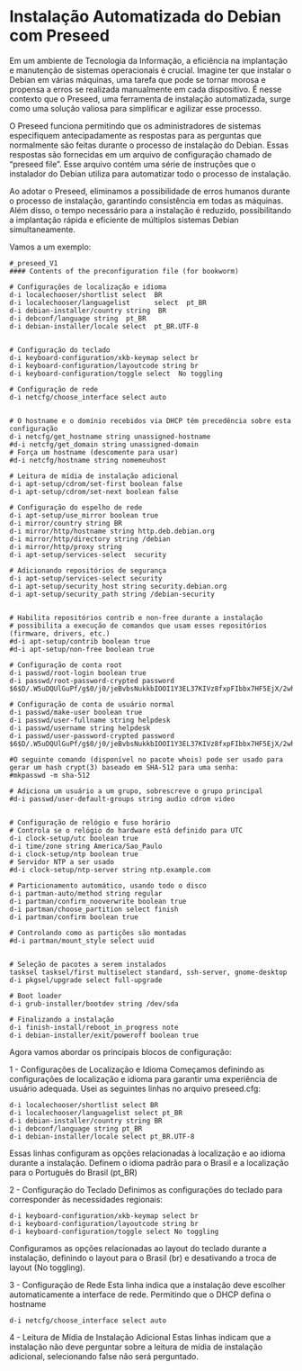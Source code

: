 # Instalação Automatizada do Debian com Preseed

Em um ambiente de Tecnologia da Informação, a eficiência na implantação e manutenção de sistemas operacionais é crucial. Imagine ter que instalar o Debian em várias máquinas,
uma tarefa que pode se tornar morosa e propensa a erros se realizada manualmente em cada dispositivo. É nesse contexto que o Preseed, uma ferramenta de instalação automatizada,
surge como uma solução valiosa para simplificar e agilizar esse processo.

O Preseed funciona permitindo que os administradores de sistemas especifiquem antecipadamente as respostas para as perguntas que normalmente são feitas durante o processo de instalação
do Debian. Essas respostas são fornecidas em um arquivo de configuração chamado de “preseed file”. Esse arquivo contém uma série de instruções que o instalador do Debian
utiliza para automatizar todo o processo de instalação.

Ao adotar o Preseed, eliminamos a possibilidade de erros humanos durante o processo de instalação, garantindo consistência em todas as máquinas.
Além disso, o tempo necessário para a instalação é reduzido, possibilitando a implantação rápida e eficiente de múltiplos sistemas Debian simultaneamente.

Vamos a um exemplo:

```
#_preseed_V1
#### Contents of the preconfiguration file (for bookworm)

# Configurações de localização e idioma
d-i localechooser/shortlist select  BR
d-i localechooser/languagelist      select  pt_BR
d-i debian-installer/country string  BR
d-i debconf/language string  pt_BR
d-i debian-installer/locale select  pt_BR.UTF-8


# Configuração do teclado
d-i keyboard-configuration/xkb-keymap select br
d-i keyboard-configuration/layoutcode string br
d-i keyboard-configuration/toggle select  No toggling

# Configuração de rede
d-i netcfg/choose_interface select auto


# O hostname e o domínio recebidos via DHCP têm precedência sobre esta configuração
d-i netcfg/get_hostname string unassigned-hostname
#d-i netcfg/get_domain string unassigned-domain
# Força um hostname (descomente para usar)
#d-i netcfg/hostname string nomemeuhost

# Leitura de mídia de instalação adicional
d-i apt-setup/cdrom/set-first boolean false
d-i apt-setup/cdrom/set-next boolean false

# Configuração do espelho de rede
d-i apt-setup/use_mirror boolean true
d-i mirror/country string BR
d-i mirror/http/hostname string http.deb.debian.org
d-i mirror/http/directory string /debian
d-i mirror/http/proxy string
d-i apt-setup/services-select  security

# Adicionando repositórios de segurança
d-i apt-setup/services-select security
d-i apt-setup/security_host string security.debian.org
d-i apt-setup/security_path string /debian-security


# Habilita repositórios contrib e non-free durante a instalação
# possibilita a execução de comandos que usam esses repositórios (firmware, drivers, etc.)
#d-i apt-setup/contrib boolean true
#d-i apt-setup/non-free boolean true

# Configuração de conta root
d-i passwd/root-login boolean true
d-i passwd/root-password-crypted password $6$D/.W5uDQUlGuPf/g$0/j0/jeBvbsNukkbIOOI1Y3EL37KIVz8fxpFIbbx7HF5EjX/2whBhpzCuwmlL2fPUl8rL165g8RlIHkRs.quw.

# Configuração de conta de usuário normal
d-i passwd/make-user boolean true
d-i passwd/user-fullname string helpdesk
d-i passwd/username string helpdesk
d-i passwd/user-password-crypted password $6$D/.W5uDQUlGuPf/g$0/j0/jeBvbsNukkbIOOI1Y3EL37KIVz8fxpFIbbx7HF5EjX/2whBhpzCuwmlL2fPUl8rL165g8RlIHkRs.quw.

#O seguinte comando (disponível no pacote whois) pode ser usado para gerar um hash crypt(3) baseado em SHA-512 para uma senha:
#mkpasswd -m sha-512

# Adiciona um usuário a um grupo, sobrescreve o grupo principal
#d-i passwd/user-default-groups string audio cdrom video


# Configuração de relógio e fuso horário
# Controla se o relógio do hardware está definido para UTC
d-i clock-setup/utc boolean true
d-i time/zone string America/Sao_Paulo
d-i clock-setup/ntp boolean true
# Servidor NTP a ser usado
#d-i clock-setup/ntp-server string ntp.example.com

# Particionamento automático, usando todo o disco
d-i partman-auto/method string regular
d-i partman/confirm_nooverwrite boolean true
d-i partman/choose_partition select finish
d-i partman/confirm boolean true

# Controlando como as partições são montadas
#d-i partman/mount_style select uuid


# Seleção de pacotes a serem instalados
tasksel tasksel/first multiselect standard, ssh-server, gnome-desktop
d-i pkgsel/upgrade select full-upgrade

# Boot loader
d-i grub-installer/bootdev string /dev/sda

# Finalizando a instalação
d-i finish-install/reboot_in_progress note
d-i debian-installer/exit/poweroff boolean true
```

Agora vamos abordar os principais blocos de configuração:

1 - Configurações de Localização e Idioma
Começamos definindo as configurações de localização e idioma para garantir uma experiência de usuário adequada. Usei as seguintes linhas no arquivo preseed.cfg:

```
d-i localechooser/shortlist select BR
d-i localechooser/languagelist select pt_BR
d-i debian-installer/country string BR
d-i debconf/language string pt_BR
d-i debian-installer/locale select pt_BR.UTF-8
```

Essas linhas configuram as opções relacionadas à localização e ao idioma durante a instalação. Definem o idioma padrão para o Brasil e a localização para o Português do Brasil (pt_BR)

2 - Configuração do Teclado
Definimos as configurações do teclado para corresponder às necessidades regionais:

```
d-i keyboard-configuration/xkb-keymap select br
d-i keyboard-configuration/layoutcode string br
d-i keyboard-configuration/toggle select No toggling
```

Configuramos as opções relacionadas ao layout do teclado durante a instalação, definindo o layout para o Brasil (br) e desativando a troca de layout (No toggling).

3 - Configuração de Rede
Esta linha indica que a instalação deve escolher automaticamente a interface de rede. Permitindo que o DHCP defina o hostname

```
d-i netcfg/choose_interface select auto
```

4 - Leitura de Mídia de Instalação Adicional
Estas linhas indicam que a instalação não deve perguntar sobre a leitura de mídia de instalação adicional, selecionando false não será perguntado.
